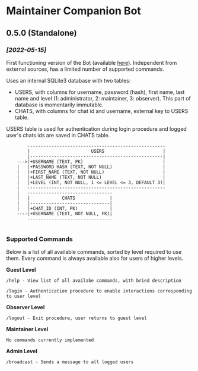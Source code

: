 # Maintainer Companion Bot

## **0.5.0 (Standalone)**
### *[2022-05-15]*
First functioning version of the Bot (available [here](t.me/maintainer_companion_bot)). Independent from external sources, has a limited number of supported commands.

Uses an internal SQLite3 database with two tables:

* USERS, with columns for username, password (hash), first name, last name and level (1: administrator, 2: maintainer, 3: observer). This part of database is momentarily immutable.
* CHATS, with columns for chat id and username, external key to USERS table.

USERS table is used for authentication during login procedure and logged user's chats ids are saved in CHATS table.  

```
        ----------------------------------------------------
        |                       USERS                      |
        |--------------------------------------------------|
    --->|+USERNAME (TEXT, PK)                              |
    |   |+PASSWORD_HASH (TEXT, NOT NULL)                   |
    |   |+FIRST_NAME (TEXT, NOT NULL)                      |
    |   |+LAST_NAME (TEXT, NOT NULL)                       |
    |   |+LEVEL (INT, NOT NULL, 1 <= LEVEL <= 3, DEFAULT 3)|
    |   ----------------------------------------------------
    |   --------------------------------
    |   |            CHATS             |
    |   |------------------------------|
    |   |+CHAT_ID (INT, PK)            |
    ----|+USERNAME (TEXT, NOT NULL, FK)|
        --------------------------------
    
```

### **Supported Commands**
Below is a list of all available commands, sorted by level required to use them. Every command is always available also for users of higher levels.

**Guest Level**
```
/help - View list of all availabe commands, with bried description

/login - Authentication procedure to enable interactions corresponding to user level
```

**Observer Level**
```
/logout - Exit procedure, user returns to guest level 
```

**Maintainer Level**
```
No commands currently implemented
```

**Admin Level**
```
/broadcast - Sends a message to all logged users
```